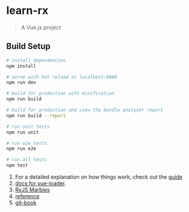 # learn-rx

> A Vue.js project

## Build Setup

``` bash
# install dependencies
npm install

# serve with hot reload at localhost:8080
npm run dev

# build for production with minification
npm run build

# build for production and view the bundle analyzer report
npm run build --report

# run unit tests
npm run unit

# run e2e tests
npm run e2e

# run all tests
npm test
```

1. For a detailed explanation on how things work, check out the [guide](http://vuejs-templates.github.io/webpack/)
1. [docs for vue-loader](http://vuejs.github.io/vue-loader).
1. [RxJS Marbles](http://rxmarbles.com/)
1. [reference](https://github.com/RxJS-CN/rxjs5-ultimate-cn)
1. [git-book](https://rxjs-cn.github.io/rxjs5-ultimate-cn/)
